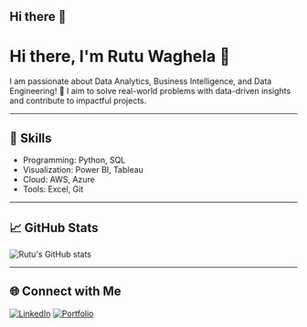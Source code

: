 ## Hi there 👋

<!--
**rutu-waghela/rutu-waghela** is a ✨ _special_ ✨ repository because its `README.md` (this file) appears on your GitHub profile.

Here are some ideas to get you started:

- 🔭 I’m currently working on ...
- 🌱 I’m currently learning ...
- 👯 I’m looking to collaborate on ...
- 🤔 I’m looking for help with ...
- 💬 Ask me about ...
- 📫 How to reach me: ...
- 😄 Pronouns: ...
- ⚡ Fun fact: ...
-->
# Hi there, I'm Rutu Waghela 👋

I am passionate about Data Analytics, Business Intelligence, and Data Engineering! 🚀 I aim to solve real-world problems with data-driven insights and contribute to impactful projects.

---

## 🌟 Skills
- Programming: Python, SQL
- Visualization: Power BI, Tableau
- Cloud: AWS, Azure
- Tools: Excel, Git

---

## 📈 GitHub Stats
![Rutu's GitHub stats](https://github-readme-stats.vercel.app/api?username=rutu-waghela&show_icons=true&theme=radical)

---

## 🌐 Connect with Me
[![LinkedIn](https://img.shields.io/badge/LinkedIn-blue?style=for-the-badge&logo=linkedin)](https://linkedin.com/in/rutu-waghela)
[![Portfolio](https://img.shields.io/badge/Portfolio-black?style=for-the-badge)](https://your-portfolio-link)
